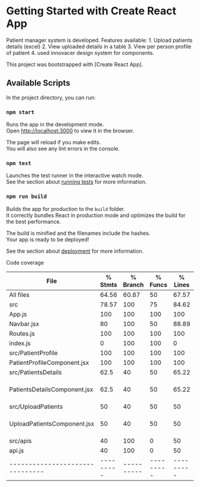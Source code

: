 # Getting Started with Create React App
Patient manager system is developed.
Features available:
    1. Upload patients details (excel)
    2. View uploaded details in a table
    3. View per person profile of patient
    4. used innovacer design system for components.

This project was bootstrapped with [Create React App].

## Available Scripts

In the project directory, you can run:

### `npm start`

Runs the app in the development mode.\
Open [http://localhost:3000](http://localhost:3000) to view it in the browser.

The page will reload if you make edits.\
You will also see any lint errors in the console.

### `npm test`

Launches the test runner in the interactive watch mode.\
See the section about [running tests](https://facebook.github.io/create-react-app/docs/running-tests) for more information.

### `npm run build`

Builds the app for production to the `build` folder.\
It correctly bundles React in production mode and optimizes the build for the best performance.

The build is minified and the filenames include the hashes.\
Your app is ready to be deployed!

See the section about [deployment](https://facebook.github.io/create-react-app/docs/deployment) for more information.


Code coverage

File                           | % Stmts | % Branch | % Funcs | % Lines | Uncovered Line #s
-------------------------------|---------|----------|---------|---------|-------------------
All files                      |   64.56 |    60.87 |      50 |   67.57 |
 src                           |   78.57 |      100 |      75 |   84.62 |
  App.js                       |     100 |      100 |     100 |     100 |
  Navbar.jsx                   |      80 |      100 |      50 |   88.89 | 27
  Routes.js                    |     100 |      100 |     100 |     100 |
  index.js                     |       0 |      100 |     100 |       0 | 8
 src/PatientProfile            |     100 |      100 |     100 |     100 |
  PatientProfileComponent.jsx  |     100 |      100 |     100 |     100 |
 src/PatientsDetails           |    62.5 |       40 |      50 |   65.22 |
  PatientsDetailsComponent.jsx |    62.5 |       40 |      50 |   65.22 | 42,53-56,97-104
 src/UploadPatients            |      50 |       40 |      50 |      50 |
  UploadPatientsComponent.jsx  |      50 |       40 |      50 |      50 | 21-24,28-29,38-48
 src/apis                      |      40 |      100 |       0 |      50 |
  api.js                       |      40 |      100 |       0 |      50 | 5,9,13-16
-------------------------------|---------|----------|---------|---------|-------------------